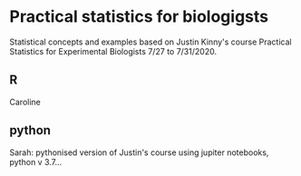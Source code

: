 # Practical statistics for biologigsts

Statistical concepts and examples based on Justin Kinny's course Practical Statistics for Experimental Biologists 7/27 to 7/31/2020.  

## R
Caroline

## python
Sarah:
pythonised version of Justin's course using jupiter notebooks, python v 3.7...
